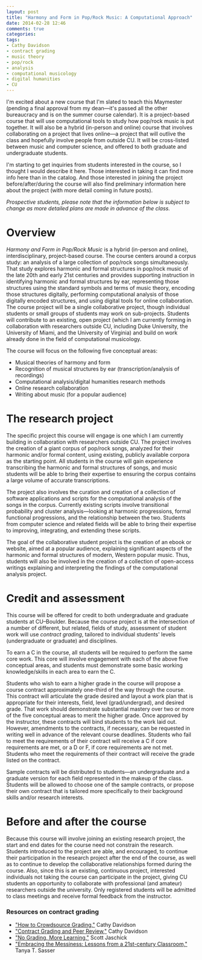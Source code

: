 ```yaml
---
layout: post
title: "Harmony and Form in Pop/Rock Music: A Computational Approach"
date: 2014-02-28 12:46
comments: true
categories: 
tags:
- Cathy Davidson
- contract grading
- music theory
- pop/rock
- analysis
- computational musicology
- digital humanities
- CU
---
```


I'm excited about a new course that I'm slated to teach this Maymester (pending a final approval from my dean—it's passed all the other bureaucracy and is on the summer course calendar). It is a project-based course that will use computational tools to study how pop/rock music is put together. It will also be a hybrid (in-person and online) course that involves collaborating on a project that lives online—a project that will outlive the class and hopefully involve people from outside CU. It will be cross-listed between music and computer science, and offered to both graduate and undergraduate students.

I'm starting to get inquiries from students interested in the course, so I thought I would describe it here. Those interested in taking it can find more info here than in the catalog. And those interested in joining the project before/after/during the course will also find preliminary information here about the project (with more detail coming in future posts). 

*Prospective students, please note that the information below is subject to change as more detailed plans are made in advance of the class.*

# Overview #

*Harmony and Form in Pop/Rock Music* is a hybrid (in-person and online), interdisciplinary, project-based course. The course centers around a corpus study: an analysis of a large collection of pop/rock songs simultaneously. That study explores harmonic and formal structures in pop/rock music of the late 20th and early 21st centuries and provides supporting instruction in identifying harmonic and formal structures by ear, representing those structures using the standard symbols and terms of music theory, encoding those structures digitally, performing computational analysis of those digitally encoded structures, and using digital tools for online collaboration. The course project will be a single collaborative project, though individual students or small groups of students may work on sub-projects. Students will contribute to an existing, open project (which I am currently forming in collaboration with researchers outside CU, including Duke University, the University of Miami, and the University of Virginia) and build on work already done in the field of computational musicology.

The course will focus on the following five conceptual areas:

* Musical theories of harmony and form  
* Recognition of musical structures by ear (transcription/analysis of recordings)  
* Computational analysis/digital humanities research methods  
* Online research collaboration  
* Writing about music (for a popular audience)

# The research project #

The specific project this course will engage is one which I am currently building in collaboration with researchers outside CU. The project involves the creation of a giant corpus of pop/rock songs, analyzed for their harmonic and/or formal content, using existing, publicly available corpora as the starting point. All students in the course will gain experience transcribing the harmonic and formal structures of songs, and music students will be able to bring their expertise to ensuring the corpus contains a large volume of accurate transcriptions.

The project also involves the curation and creation of a collection of software applications and scripts for the computational analysis of the songs in the corpus. Currently existing scripts involve transitional probability and cluster analysis—looking at harmonic progressions, formal functional progressions, and the relationship between the two. Students from computer science and related fields will be able to bring their expertise to improving, integrating, and extending these scripts.

The goal of the collaborative student project is the creation of an ebook or website, aimed at a popular audience, explaining significant aspects of the harmonic and formal structures of modern, Western popular music. Thus, students will also be involved in the creation of a collection of open-access writings explaining and interpreting the findings of the computational analysis project.

# Credit and assessment #

This course will be offered for credit to both undergraduate and graduate students at CU–Boulder. Because the course project is at the intersection of a number of different, but related, fields of study, assessment of student work will use *contract grading*, tailored to individual students' levels (undergraduate or graduate) and disciplines.

To earn a C in the course, all students will be required to perform the same core work. This core will involve engagement with each of the above five conceptual areas, and students must demonstrate some basic working knowledge/skills in each area to earn the C.

Students who wish to earn a higher grade in the course will propose a course contract approximately one-third of the way through the course. This contract will articulate the grade desired and layout a work plan that is appropriate for their interests, field, level (grad/undergrad), and desired grade. That work should demonstrate substantial mastery over two or more of the five conceptual areas to merit the higher grade. Once approved by the instructor, these contracts will bind students to the work laid out. However, amendments to the contracts, if necessary, can be requested in writing well in advance of the relevant course deadlines. Students who fail to meet the requirements of their contract will receive a C if core requirements are met, or a D or F, if core requirements are not met. Students who meet the requirements of their contract will receive the grade listed on the contract.

Sample contracts will be distributed to students—an undergraduate and a graduate version for each field represented in the makeup of the class. Students will be allowed to choose one of the sample contracts, or propose their own contract that is tailored more specifically to their background skills and/or research interests.

# Before and after the course #

Because this course will involve joining an existing research project, the start and end dates for the course need not constrain the research. Students introduced to the project are able, and encouraged, to continue their participation in the research project after the end of the course, as well as to continue to develop the collaborative relationships formed during the course. Also, since this is an existing, continuous project, interested individuals not taking the course can participate in the project, giving CU students an opportunity to collaborate with professional (and amateur) researchers outside the university. Only registered students will be admitted to class meetings and receive formal feedback from the instructor.

### Resources on contract grading ###

- ["How to Crowdsource Grading,"](http://www.hastac.org/blogs/cathy-davidson/how-crowdsource-grading) Cathy Davidson  
- ["Contract Grading and Peer Review,"](http://www.hastac.org/blogs/cathy-davidson/contract-grading-peer-review-heres-how-it-works) Cathy Davidson  
- ["No Grading, More Learning,"](http://www.insidehighered.com/news/2010/05/03/grading) Scott Jaschick  
- ["Embracing the Messiness: Lessons from a 21st-century Classroom,"](http://remixingcollegeenglish.wordpress.com/2013/01/31/embracing-the-messiness-lessons-from-a-21st-century-classroom/) Tanya T. Sasser  


